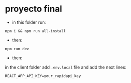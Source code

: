 # proyecto final

* in this folder run:

 `npm i && npm run all-install`
* then:

 `npm run dev`
* then:

in the client folder add `.env.local` file
and add the next lines:

``` 
REACT_APP_API_KEY=your_rapidapi_key
```
